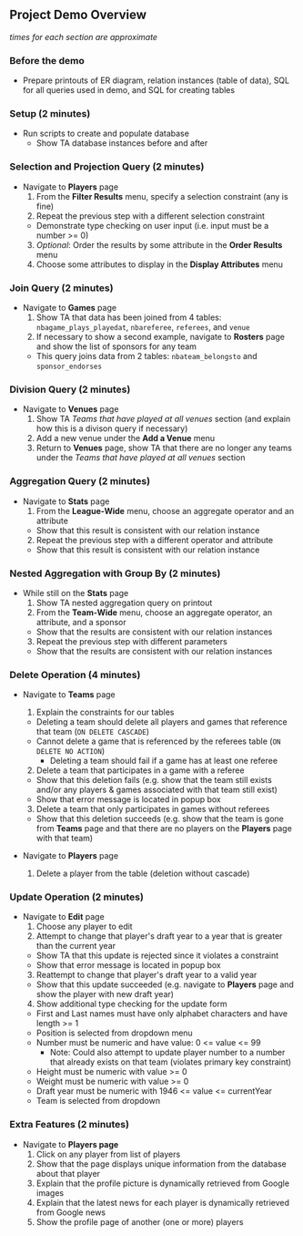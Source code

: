 ## Project Demo Overview
*times for each section are approximate*

### Before the demo

* Prepare printouts of ER diagram, relation instances (table of data), SQL for all queries used in demo, and SQL for creating tables

### Setup (2 minutes)

* Run scripts to create and populate database
  * Show TA database instances before and after

### Selection and Projection Query (2 minutes)

* Navigate to **Players** page
  1. From the **Filter Results** menu, specify a selection constraint (any is fine)
  2. Repeat the previous step with a different selection constraint
    * Demonstrate type checking on user input (i.e. input must be a number >= 0)
  3. *Optional*: Order the results by some attribute in the **Order Results** menu
  4. Choose some attributes to display in the **Display Attributes** menu

### Join Query (2 minutes)

* Navigate to **Games** page
  1. Show TA that data has been joined from 4 tables: `nbagame_plays_playedat`, `nbareferee`, `referees`, and `venue`
  2. If necessary to show a second example, navigate to **Rosters** page and show the list of sponsors for any team
    * This query joins data from 2 tables: `nbateam_belongsto` and `sponsor_endorses`

### Division Query (2 minutes)

* Navigate to **Venues** page
  1. Show TA *Teams that have played at all venues* section (and explain how this is a divison query if necessary)
  2. Add a new venue under the **Add a Venue** menu
  3. Return to **Venues** page, show TA that there are no longer any teams under the *Teams that have played at all venues* section

### Aggregation Query (2 minutes)

* Navigate to **Stats** page
  1. From the **League-Wide** menu, choose an aggregate operator and an attribute
    * Show that this result is consistent with our relation instance
  2. Repeat the previous step with a different operator and attribute
    * Show that this result is consistent with our relation instance


### Nested Aggregation with Group By (2 minutes)

* While still on the **Stats** page
  1. Show TA nested aggregation query on printout
  2. From the **Team-Wide** menu, choose an aggregate operator, an attribute, and a sponsor
    * Show that the results are consistent with our relation instances
  3. Repeat the previous step with different parameters
    * Show that the results are consistent with our relation instances

### Delete Operation (4 minutes)

* Navigate to **Teams** page
  1. Explain the constraints for our tables
    * Deleting a team should delete all players and games that reference that team (`ON DELETE CASCADE`)
    * Cannot delete a game that is referenced by the referees table (`ON DELETE NO ACTION`)
      * Deleting a team should fail if a game has at least one referee
  2. Delete a team that participates in a game with a referee
    * Show that this deletion fails (e.g. show that the team still exists and/or any players & games associated with that team still exist)
    * Show that error message is located in popup box
  3. Delete a team that only participates in games without referees
    * Show that this deletion succeeds (e.g. show that the team is gone from **Teams** page and that there are no players on the **Players** page with that team)

* Navigate to **Players** page
  1. Delete a player from the table (deletion without cascade)

### Update Operation (2 minutes)

* Navigate to **Edit** page
  1. Choose any player to edit
  2. Attempt to change that player's draft year to a year that is greater than the current year
    * Show TA that this update is rejected since it violates a constraint
    * Show that error message is located in popup box
  3. Reattempt to change that player's draft year to a valid year
    * Show that this update succeeded (e.g. navigate to **Players** page and show the player with new draft year)
  4. Show additional type checking for the update form
    * First and Last names must have only alphabet characters and have length >= 1
    * Position is selected from dropdown menu
    * Number must be numeric and have value: 0 <= value <= 99
      * Note: Could also attempt to update player number to a number that already exists on that team (violates primary key constraint)
    * Height must be numeric with value >= 0
    * Weight must be numeric with value >= 0
    * Draft year must be numeric with 1946 <= value <= currentYear
    * Team is selected from dropdown

### Extra Features (2 minutes)

* Navigate to **Players page**
  1. Click on any player from list of players
  2. Show that the page displays unique information from the database about that player
  3. Explain that the profile picture is dynamically retrieved from Google images
  4. Explain that the latest news for each player is dynamically retrieved from Google news
  5. Show the profile page of another (one or more) players